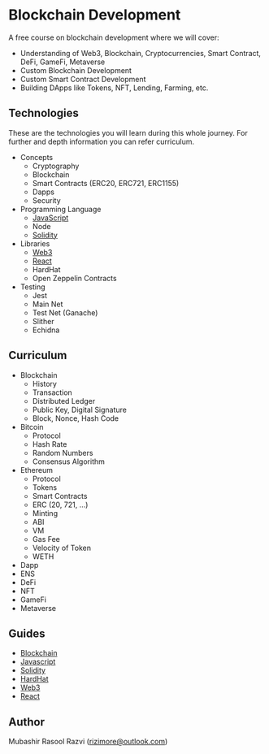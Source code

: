 # Blockchain Development
A free course on blockchain development where we will cover:

- Understanding of Web3, Blockchain, Cryptocurrencies, Smart Contract, DeFi, GameFi, Metaverse
- Custom Blockchain Development
- Custom Smart Contract Development
- Building DApps like Tokens, NFT, Lending, Farming, etc.

## Technologies
These are the technologies you will learn during this whole journey. For further and depth information you can refer curriculum.

- Concepts
  - Cryptography
  - Blockchain
  - Smart Contracts (ERC20, ERC721, ERC1155)
  - Dapps
  - Security
- Programming Language
  - [JavaScript](guides/JAVASCRIPT.md)
  - Node
  - [Solidity](guides/SOLIDITY.md)
- Libraries
  - [Web3](guides/WEB3.md)
  - [React](guides/REACT.md)
  - HardHat
  - Open Zeppelin Contracts
- Testing
  - Jest
  - Main Net
  - Test Net (Ganache)
  - Slither
  - Echidna



## Curriculum
- Blockchain
  - History
  - Transaction
  - Distributed Ledger
  - Public Key, Digital Signature
  - Block, Nonce, Hash Code
- Bitcoin
  - Protocol
  - Hash Rate
  - Random Numbers
  - Consensus Algorithm
- Ethereum
  - Protocol
  - Tokens
  - Smart Contracts
  - ERC (20, 721, ...)
  - Minting
  - ABI
  - VM
  - Gas Fee
  - Velocity of Token
  - WETH
- Dapp
- ENS
- DeFi
- NFT
- GameFi
- Metaverse

## Guides
- [Blockchain](guides/BLOCKCHAIN.md)
- [Javascript](guides/JAVASCRIPT.md)
- [Solidity](guides/SOLIDITY.md)
- [HardHat](guides/HARDHAT.md)
- [Web3](guides/WEB3.md)
- [React](guides/REACT.md)

## Author
Mubashir Rasool Razvi (<rizimore@outlook.com>)
